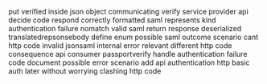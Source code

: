 put verified inside json object communicating verify service provider api decide code respond correctly formatted saml represents kind authentication failure nomatch valid saml return response deserialized translatedrepsonsebody define enum possible saml outcome scenario cant http code invalid jsonsaml internal error relevant different http code consequence api consumer passportverify handle authentication failure code document possible error scenario add api authentication http basic auth later without worrying clashing http code